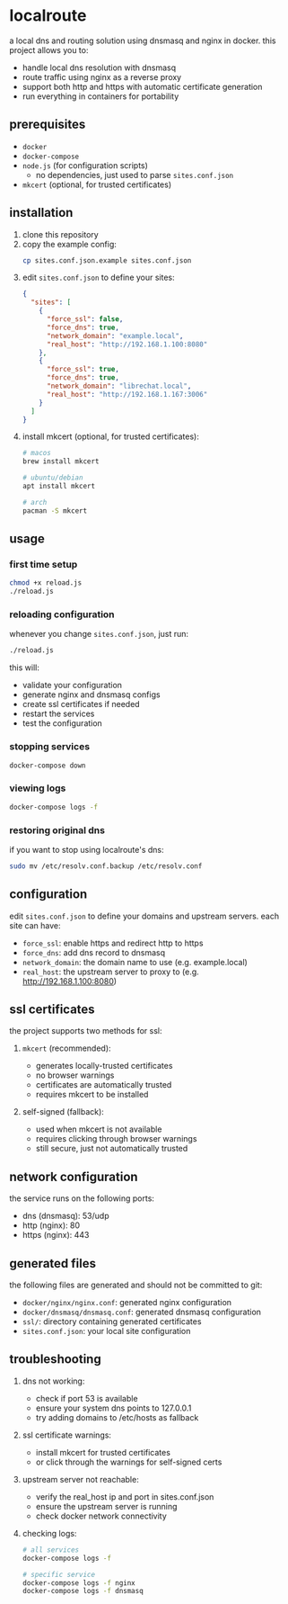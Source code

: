# localroute 

a local dns and routing solution using dnsmasq and nginx in docker. this project allows you to:

- handle local dns resolution with dnsmasq
- route traffic using nginx as a reverse proxy
- support both http and https with automatic certificate generation
- run everything in containers for portability

## prerequisites
- `docker`
- `docker-compose`
- `node.js` (for configuration scripts)
  - no dependencies, just used to parse `sites.conf.json`
- `mkcert` (optional, for trusted certificates)

## installation
1. clone this repository
2. copy the example config:
   ```bash
   cp sites.conf.json.example sites.conf.json
   ```
3. edit `sites.conf.json` to define your sites:
   ```json
   {
     "sites": [
       {
         "force_ssl": false,
         "force_dns": true,
         "network_domain": "example.local",
         "real_host": "http://192.168.1.100:8080"
       },
       {
         "force_ssl": true,
         "force_dns": true,
         "network_domain": "librechat.local",
         "real_host": "http://192.168.1.167:3006"
       }
     ]
   }
   ```
4. install mkcert (optional, for trusted certificates):
   ```bash
   # macos
   brew install mkcert
   
   # ubuntu/debian
   apt install mkcert
   
   # arch
   pacman -S mkcert
   ```

## usage

### first time setup
```bash
chmod +x reload.js
./reload.js
```

### reloading configuration
whenever you change `sites.conf.json`, just run:
```bash
./reload.js
```

this will:
- validate your configuration
- generate nginx and dnsmasq configs
- create ssl certificates if needed
- restart the services
- test the configuration

### stopping services
```bash
docker-compose down
```

### viewing logs
```bash
docker-compose logs -f
```

### restoring original dns
if you want to stop using localroute's dns:
```bash
sudo mv /etc/resolv.conf.backup /etc/resolv.conf
```

## configuration
edit `sites.conf.json` to define your domains and upstream servers. each site can have:

- `force_ssl`: enable https and redirect http to https
- `force_dns`: add dns record to dnsmasq
- `network_domain`: the domain name to use (e.g. example.local)
- `real_host`: the upstream server to proxy to (e.g. http://192.168.1.100:8080)

## ssl certificates
the project supports two methods for ssl:

1. `mkcert` (recommended):
   - generates locally-trusted certificates
   - no browser warnings
   - certificates are automatically trusted
   - requires mkcert to be installed

2. self-signed (fallback):
   - used when mkcert is not available
   - requires clicking through browser warnings
   - still secure, just not automatically trusted

## network configuration
the service runs on the following ports:
- dns (dnsmasq): 53/udp
- http (nginx): 80
- https (nginx): 443

## generated files
the following files are generated and should not be committed to git:
- `docker/nginx/nginx.conf`: generated nginx configuration
- `docker/dnsmasq/dnsmasq.conf`: generated dnsmasq configuration
- `ssl/`: directory containing generated certificates
- `sites.conf.json`: your local site configuration

## troubleshooting
1. dns not working:
   - check if port 53 is available
   - ensure your system dns points to 127.0.0.1
   - try adding domains to /etc/hosts as fallback

2. ssl certificate warnings:
   - install mkcert for trusted certificates
   - or click through the warnings for self-signed certs

3. upstream server not reachable:
   - verify the real_host ip and port in sites.conf.json
   - ensure the upstream server is running
   - check docker network connectivity

4. checking logs:
   ```bash
   # all services
   docker-compose logs -f
   
   # specific service
   docker-compose logs -f nginx
   docker-compose logs -f dnsmasq
   ```
